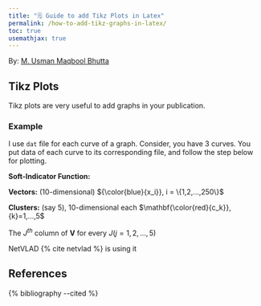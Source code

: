 ```yaml
---
title: "🗒 Guide to add Tikz Plots in Latex"
permalink: /how-to-add-tikz-graphs-in-latex/
toc: true
usemathjax: true
---
```

By: [M. Usman Maqbool Bhutta](https://usmanmaqbool.github.io/)

## Tikz Plots

Tikz plots are very useful to add graphs in your publication.

### Example
I use `dat` file for each curve of a graph. Consider, you have 3 curves. You put data of each curve to its corresponding file, and follow the step below for plotting.


**Soft-Indicator Function:**

**Vectors:** (10-dimensional)  ${\color{blue}{x_i}}, i = \{1,2,...,250\}$

**Clusters:** (say 5), 10-dimensional each $\mathbf{\color{red}{c_k}}, {k}=1,...,5$



The $J^{th}$ column of $\mathbf{V}$ for every $J(j = 1,2,...,5)$

NetVLAD {% cite netvlad %} is using it


## References
{% bibliography --cited %}
